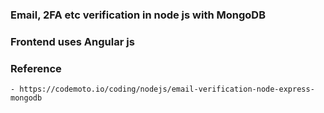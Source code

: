 ### Email, 2FA etc verification in node js with MongoDB

### Frontend uses Angular js

### Reference

    - https://codemoto.io/coding/nodejs/email-verification-node-express-mongodb

